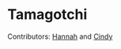 # Tamagotchi

Contributors:
[Hannah](https://github.com/hannahtesfay) and [Cindy](https://github.com/cindywfeng)
